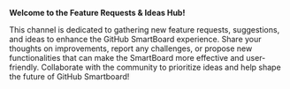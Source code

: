 **Welcome to the Feature Requests & Ideas Hub!**

This channel is dedicated to gathering new feature requests, suggestions, and ideas to enhance the GitHub SmartBoard experience. Share your thoughts on improvements, report any challenges, or propose new functionalities that can make the SmartBoard more effective and user-friendly. Collaborate with the community to prioritize ideas and help shape the future of GitHub Smartboard!
